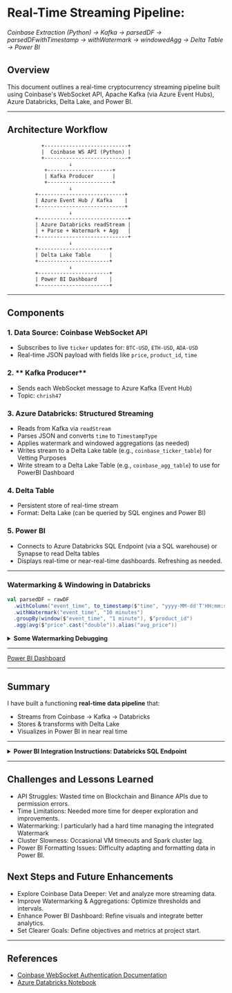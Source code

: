 # Real-Time Streaming Pipeline:  
###### Coinbase Extraction (Python) → Kafka → parsedDF → parsedDFwithTimestamp → withWatermark → windowedAgg → Delta Table → Power BI

## Overview
This document outlines a real-time cryptocurrency streaming pipeline built using Coinbase's WebSocket API, Apache Kafka (via Azure Event Hubs), Azure Databricks, Delta Lake, and Power BI.

---

## Architecture Workflow

```
           +---------------------------+
           |  Coinbase WS API (Python) |
           +---------------------------+
                    ↓
            +---------------------+
            | Kafka Producer      |
            +---------------------+
                    ↓
         +----------------------------+
         | Azure Event Hub / Kafka    |
         +----------------------------+
                    ↓
         +-----------------------------+
         | Azure Databricks readStream |
         | + Parse + Watermark + Agg   |
         +-----------------------------+
                    ↓
         +-----------------------+
         | Delta Lake Table      |
         +-----------------------+
                    ↓
         +-----------------------+
         | Power BI Dashboard    |
         +-----------------------+
```

---

## Components

### 1. **Data Source: Coinbase WebSocket API**
- Subscribes to live `ticker` updates for: `BTC-USD`, `ETH-USD`, `ADA-USD`
- Real-time JSON payload with fields like `price`, `product_id`, `time`

### 2. ** Kafka Producer**
- Sends each WebSocket message to Azure Kafka (Event Hub)
- Topic: `chrish47`

### 3. **Azure Databricks: Structured Streaming**
- Reads from Kafka via `readStream`
- Parses JSON and converts `time` to `TimestampType`
- Applies watermark and windowed aggregations (as needed)
- Writes stream to a Delta Lake table (e.g., `coinbase_ticker_table`) for Vetting Purposes
- Write stream to a Delta Lake Table (e.g., `coinbase_agg_table`) to use for PowerBI Dashboard

### 4. **Delta Table**
- Persistent store of real-time stream
- Format: Delta Lake (can be queried by SQL engines and Power BI)

### 5. **Power BI**
- Connects to Azure Databricks SQL Endpoint (via a SQL warehouse) or Synapse to read Delta tables
- Displays real-time or near-real-time dashboards. Refreshing as needed.

---
### Watermarking & Windowing in Databricks
```scala
val parsedDF = rawDF
  .withColumn("event_time", to_timestamp($"time", "yyyy-MM-dd'T'HH:mm:ss.SSS'Z'"))
  .withWatermark("event_time", "10 minutes")
  .groupBy(window($"event_time", "1 minute"), $"product_id")
  .agg(avg($"price".cast("double")).alias("avg_price"))
```
<details>
<summary><strong>Some Watermarking Debugging</strong></summary>

# Understanding Spark Streaming Watermarks with Coinbase Data

## Timestamp Types in Streaming

### `time` (from Coinbase)
```
2025-03-25T08:13:54.778830Z
```
- This is the **event time** — when the price update actually happened on Coinbase.

### `kafka_timestamp` (from Kafka ingestion)
```
2025-03-25T08:24:13.591Z
```
- This is the **processing time** — when the message was received by Azure Event Hub/Kafka.

- This means the event arrived ~10 minutes after its actual creation time.

---

## Debugging Watermark Issues in Spark

### Used a Debug Table to Inspect `event_time`
If `.show()` fails on a streaming DataFrame, write to a Delta table:

```scala
parsedDFwithTimestamp.writeStream
  .format("delta")
  .option("checkpointLocation", "path/to/checkpoint")
  .table("coinbase_debug_events")
```

Then query:
```sql
SELECT product_id, price, event_time, kafka_timestamp
FROM coinbase_debug_events
ORDER BY event_time DESC
```

---

## Common Pitfall: Null `event_time`

If `event_time` is null, the format is likely incorrect.

### Confirm Format for Coinbase
Given the timestamp:
```
2025-03-25T09:35:36.522473Z
```
Use:
```scala
.withColumn("event_time", to_timestamp($"time", "yyyy-MM-dd'T'HH:mm:ss.SSSSSSX"))
```
- `SSSSSS` handles microseconds
- `X` handles the `Z` (UTC)

Once fixed, `event_time` will parse correctly → watermark logic will work → Spark will emit results.

---

## Summary

- `event_time` must be parsed correctly (microsecond + timezone aware)
- Kafka ingestion time is not used for watermarking
- If events arrive > watermark duration late, Spark silently drops them
- Use `.writeStream` to Delta tables to debug streaming pipelines

</details>

---

[Power BI Dashboard](https://app.powerbi.com/view?r=eyJrIjoiNmUxYmU1OGQtOGI1Mi00YTYwLWJkOGYtMTFhMGU1OTk2YmEwIiwidCI6ImY2YjZkZDViLWYwMmYtNDQxYS05OWEwLTE2MmFjNTA2MGJkMiIsImMiOjZ9)

---

## Summary
I have built a functioning **real-time data pipeline** that:
- Streams from Coinbase → Kafka → Databricks
- Stores & transforms with Delta Lake
- Visualizes in Power BI in near real time

---
<details>
<summary><strong>Power BI Integration Instructions: Databricks SQL Endpoint</strong></summary>

# Step-by-Step: Databricks SQL Endpoint + Power BI

## Step 1: Start or Create a SQL Warehouse in Databricks
1. Go to your Databricks Workspace
2. In the left menu, click **SQL**
3. Click on **SQL Warehouses**
4. Either:
   - Start an existing warehouse, **OR**
   - Click **Create SQL Warehouse**:
     - Give it a name (e.g., `PowerBI Warehouse`)
     - Choose the smallest size to start
     - Set auto-stop to ~10–30 min (to avoid charges)
     - Click **Create**
5. Once it starts, **copy the JDBC/ODBC connection details** (you’ll need this for Power BI)

## Step 2: Create a Personal Access Token (if you don’t have one)
1. Click your profile icon (top right) → **User Settings**
2. Go to **Access Tokens**
3. Click **Generate New Token**
4. Name it `powerbi-access` (or whatever), click **Generate**
5. **Copy and save it** — you won’t see it again

## Step 3: Open Power BI → Get Data → Azure Databricks
1. Open **Power BI Desktop**
2. Click **Home → Get Data**
3. Search for and choose **Azure Databricks**
4. Click **Connect**
5. Paste your workspace URL:  
   Example: `https://<your-instance>.databricks.azure.com`
6. When prompted for authentication:
   - Choose **Personal Access Token**
   - Paste the token you copied earlier

## Step 4: Choose Catalog, Schema, and Table
1. After connecting, you’ll see a navigator window:
   - Choose the **Catalog** (e.g., `hive_metastore` or `your-org-catalog`)
   - Then the **Schema** (e.g., `default`)
   - Find and check the box for your Delta table: `coinbase_ticker_table`
2. Click **Load** (or **Transform Data** if you want to model it first)

</details>


---

## Challenges and Lessons Learned

- API Struggles: Wasted time on Blockchain and Binance APIs due to permission errors.
- Time Limitations: Needed more time for deeper exploration and improvements.
- Watermarking: I particularly had a hard time managing the integrated Watermark
- Cluster Slowness: Occasional VM timeouts and Spark cluster lag.
- Power BI Formatting Issues: Difficulty adapting and formatting data in Power BI.

## Next Steps and Future Enhancements

- Explore Coinbase Data Deeper: Vet and analyze more streaming data.
- Improve Watermarking & Aggregations: Optimize thresholds and intervals.
- Enhance Power BI Dashboard: Refine visuals and integrate better analytics.
- Set Clearer Goals: Define objectives and metrics at project start.

---

## References
- [Coinbase WebSocket Authentication Documentation](https://docs.cdp.coinbase.com/exchange/docs/websocket-auth)
- [Azure Databricks Notebook](https://adb-1486736798722567.7.azuredatabricks.net/editor/notebooks/2128876143842440?o=1486736798722567#command/6279586231880196)
